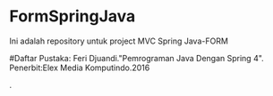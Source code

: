 # FormSpringJava
Ini adalah repository untuk project MVC Spring Java-FORM 

#Daftar Pustaka: Feri Djuandi."Pemrograman Java Dengan Spring 4". Penerbit:Elex Media Komputindo.2016

.
